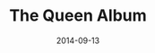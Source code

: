 ---
type: compilation
title: The Queen Album
date: 2014-09-13
label: CNR
catalog: 123-456-789
img: /images/compilations/the-queen-album.jpg
discs:
  - tracks:
    - Bohemian Rhapsody
    - title: Crazy Little Thing Called Love
      subtitle: Alternate version
    - Save Me
    - Flick Of The Wrist
    - title: Lily Of The Valley
      subtitle: Alternate version
    - Don't Stop Me Now
    - Killer Queen
    - Good Old-Fashioned Lover Boy
    - Ogre Battle
    - All Dead, All Dead
    - Mustapha
    - Fat Bottomed Girls
    - Jealousy
    - Bicycle Race
    - "'39"
    - Tie Your Mother Down
    - title: Dear Friends
      subtitle: Alternate version
    - Seven Seas Of Rhye
    - Lazing On A Sunday Afternoon
    - Under Pressure
    - Somebody To Love
    - We Will Rock You
    - We Are The Champions
    - God Save The Queen
credits:
  - key: Artwork
    value: Robby Valentine
  - key: Production
    value: John Sonneveld
  - key: Mixing
    value: Robby Valentine
---